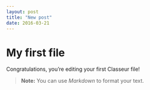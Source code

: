 ```yaml
---
layout: post
title: "New post"
date: 2016-03-21
---
```


<h1 id="my-first-file">My first file</h1>
<p>Congratulations, you’re editing your first Classeur file!</p>
<blockquote>
<p><strong>Note:</strong> You can use <em>Markdown</em> to format your text.</p>
</blockquote>
